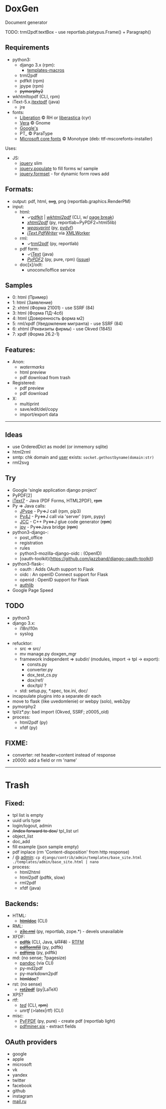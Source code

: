 # DoxGen

Document generator

TODO: trml2pdf.textBox - use reportlab.platypus.Frame() + Paragraph()

## Requirements

- python3:
  - django 3.x (rpm):
    - [templates-macros](https://github.com/twidi/django-templates-macros)
  - trml2pdf
  - pdfkit (rpm)
  - jpype (rpm)
  - ~~pymorphy2~~
- wkhtmltopdf (CLI, rpm)
- iText-5.x.[itextpdf](https://github.com/itext/itextpdf/tree/develop/itext) (java)
  - jre
- fonts:
  - [Liberation](https://github.com/liberationfonts/liberation-fonts) &copy; RH or [liberastica](https://code.google.com/archive/p/liberastika/) (cyr)
  - [Vera](https://download.gnome.org/sources/ttf-bitstream-vera/1.10/) &copy; Gnome
  - [Google's](https://github.com/google/fonts)
  - PT_ &copy; ParaType
  - [Microsoft core fonts](https://sourceforge.net/projects/corefonts/) &copy; Monotype (deb: ttf-mscorefonts-installer)

Uses:
- JS:
  - [jquery](https://jquery.com/download/) slim
  - [jquery.populate](https://github.com/dtuite/jquery.populate) to fill forms w/ sample
  - [jquery.formset](https://github.com/nortigo/jquery-formset) - for dynamic form rows add

## Formats:

- output: pdf, html, ~~svg~~, png (reportlab.graphics.RenderPM)
- input:
  - html:
    - &check;[pdfkit](https://github.com/JazzCore/python-pdfkit) | [*wkhtml2pdf*](https://github.com/wkhtmltopdf/wkhtmltopdf) (CLI, w/ [page break](https://github.com/wkhtmltopdf/wkhtmltopdf/issues/2982))
    - [*xhtml2pdf*](https://github.com/xhtml2pdf/xhtml2pdf) (py, reportlab+PyPDF2+html5lib)
    - [*weasyprint*](https://www.courtbouillon.org/weasyprint) (py, [pydyf](https://github.com/CourtBouillon/pydyf))
    - [*iText.PdfWriter*](https://ru.stackoverflow.com/questions/812556/itext-pdf-запись-html-в-pdf-в-кодировке-utf-8) via [XMLWorker](https://github.com/itext/itextpdf/blob/develop/xmlworker/src/main/java/com/itextpdf/tool/xml/XMLWorker.java)
  - rml:
    - &check;[trml2pdf](https://github.com/tieugene/trml2pdf) (py, reportlab)
  - pdf form:
    - &check;[iText](https://github.com/itext/itextpdf/tree/develop/itext/src/main/java/com/itextpdf/text/pdf) (java)
    - [*PyPDF2*](https://github.com/mstamy2/PyPDF2) (py, pure, rpm) ([issue](https://github.com/mstamy2/PyPDF2/issues/355))
  - doc[x]/odt:
    - unoconv/loffice service

## Samples
- 0: html (Пример)
- 1: html (Заявление)
- 2: xhtml (Форма 21001) - use SSRF (84)
- 3: html (Форма ПД-4сб)
- 4: html (Доверенность форма м2)
- 5: rml/xpdf (Уведомление мигранта) - use SSRF (84)
- 6: xhtml (Реквизиты фирмы) - use Okved (1845)
- 7: xpdf (Форма 26.2-1)

## Features:
- Anon:
  - *watermarks*
  - html preview
  - pdf download from trash
- Registered:
  - pdf preview
  - pdf download
- X:
  - multiprint
  - save/edit/del/copy
  - import/export data

----
## Ideas
- use OrderedDict as model (or inmemory sqlite)
- html2rml
- smtp: chk domain and [user](https://github.com/un33k/python-emailahoy) exists:
  `socket.gethostbyname(domain:str)`
- rml2svg

## Try
- Google 'single application django project'
- PyPDF[2]
- [iText7](https://github.com/itext/itext7) - Java (PDF Forms, HTML2PDF), ~~rpm~~
- Py &rArr; Java calls:
  - [JPype](https://github.com/jpype-project/jpype)  - Py&rArr;J call (rpm, pip3)
  - [Py4J](https://www.py4j.org) - Py&hArr;J call via 'server' (rpm, pypy)
  - [JCC](https://pypi.org/project/JCC/) - C++ Py&hArr;J glue code generator (~~rpm~~)
  - [jpy](https://github.com/bcdev/jpy) - Py&hArr;Java bridge (~~rpm~~)
- python3-django-:
  - post_office
  - registration
  - rules
  - python3-mozilla-django-oidc : (OpenID)
  - [oauth-toolkit)(https://github.com/jazzband/django-oauth-toolkit)
- python3-flask-:
  - oauth : Adds OAuth support to Flask
  - oidc : An openID Connect support for Flask
  - openid : OpenID support for Flask
  - [authlib](https://github.com/lepture/flask-oauthlib)
- Google Page Speed

## TODO
+ python3
+ django 3.x:
  - i18n/l10n
  - syslog
- refucktor:
  - src &rArr; src/
  - mv manage.py doxgen_mgr
  - framework independent &rArr; subdir/ (modules, import &rarr; tpl &rarr; export):
    - consts.py
    - converter.py
    - dox_test_cs.py
    - dox/ref/
    - dox/tpl/ ?
  - std: setup.py, *.spec, tox.ini, doc/
- incapsulate plugins into a separate dir each
- move to flask (like uvedomlenie) or webpy (solo), web2py
- pymorphy2
- tpl/z*.py: bad import (Okved, SSRF; z0005_old)
- process:
  - html2pdf (py)
  - xfdf (py)

## FIXME:
- converter: ret header+content instead of response
- z0000: add a field or rm 'name'

----
# Trash

## Fixed:
+ tpl list is empty
+ uuid urls type
+ login/logout, admin
+ ~~/index forward to dox/~~ tpl_list url
+ object_list
+ doc_add
+ fill example (json sample empty)
+ pdf inplace (rm 'Content-disposition' from http response)
+ / @ [admin](https://docs.djangoproject.com/en/3.1/ref/contrib/admin/#overriding-admin-templates):
  `cp django/contrib/admin/templates/base_site.html ./templates/admin/base_site.html | nano`
+ process:
  + html2html
  + html2pdf (pdftk, slow)
  + rml2pdf
  + xfdf (java)

## Backends:
- HTML:
  - [~~htmldoc~~](https://github.com/michaelrsweet/htmldoc/) (CLI)
- RML:
  - [~~z3c.rml~~](https://github.com/tieugene/z3c.rml) (py, reportlab, zope.*) - devels unavailable
- XFDF:
  - [~~pdftk~~](https://gitlab.com/pdftk-java/pdftk) (CLI, Java, ~~UTF8~~) - [RTFM](http://www.myown1.com/linux/pdf_formfill.shtml)
  - [~~pdfformfill~~](https://github.com/frainfreeze/pdformfill) (py, pdftk)
  - [~~pdfjinja~~](https://github.com/rammie/pdfjinja) (py, pdftk)
- md: (no sense; ?pagesize)
  - [pandoc](https://github.com/boisgera/pandoc) (via CLI)
  - py-md2pdf
  - py-markdown2pdf
  - ~~htmldoc~~?
- rst: (no sense)
  - [~~rst2pdf~~](https://github.com/ralsina/rst2pdf) (py|LaTeX)
- XPS?
- rtf:
  - [*ted*](https://nllgg.nl/Ted/) (CLI, ~~rpm~~)
  - *unrtf* (>latex|rtf) (CLI)
- misc:
  - [PyFPDF](https://github.com/reingart/pyfpdf) (py, pure) - create pdf (reportlab light)
  - [pdfminer.six](https://github.com/pdfminer/pdfminer.six) - extract fields


## OAuth providers
- google
- apple
- microsoft
- vk
- yandex
- twitter
- facebook
- github
- instagram
- [mail.ru](https://help.mail.ru/developers/oauth)
